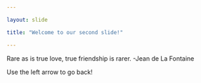```yaml
---

layout: slide

title: "Welcome to our second slide!"

---
```


Rare as is true love, true friendship is rarer. -Jean de La Fontaine

Use the left arrow to go back!

